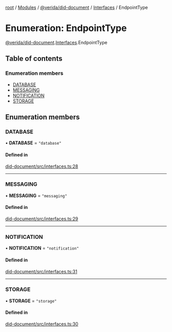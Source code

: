 [root](../README.md) / [Modules](../modules.md) / [@verida/did-document](../modules/verida_did_document.md) / [Interfaces](../modules/verida_did_document.Interfaces.md) / EndpointType

# Enumeration: EndpointType

[@verida/did-document](../modules/verida_did_document.md).[Interfaces](../modules/verida_did_document.Interfaces.md).EndpointType

## Table of contents

### Enumeration members

- [DATABASE](verida_did_document.Interfaces.EndpointType.md#database)
- [MESSAGING](verida_did_document.Interfaces.EndpointType.md#messaging)
- [NOTIFICATION](verida_did_document.Interfaces.EndpointType.md#notification)
- [STORAGE](verida_did_document.Interfaces.EndpointType.md#storage)

## Enumeration members

### DATABASE

• **DATABASE** = `"database"`

#### Defined in

[did-document/src/interfaces.ts:28](https://github.com/verida/verida-js/blob/a39619b/packages/did-document/src/interfaces.ts#L28)

___

### MESSAGING

• **MESSAGING** = `"messaging"`

#### Defined in

[did-document/src/interfaces.ts:29](https://github.com/verida/verida-js/blob/a39619b/packages/did-document/src/interfaces.ts#L29)

___

### NOTIFICATION

• **NOTIFICATION** = `"notification"`

#### Defined in

[did-document/src/interfaces.ts:31](https://github.com/verida/verida-js/blob/a39619b/packages/did-document/src/interfaces.ts#L31)

___

### STORAGE

• **STORAGE** = `"storage"`

#### Defined in

[did-document/src/interfaces.ts:30](https://github.com/verida/verida-js/blob/a39619b/packages/did-document/src/interfaces.ts#L30)
